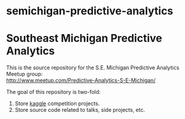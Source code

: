 semichigan-predictive-analytics
===============================

# Southeast Michigan Predictive Analytics

This is the source repository for the S.E. Michigan Predictive Analytics Meetup group:  
http://www.meetup.com/Predictive-Analytics-S-E-Michigan/

The goal of this repository is two-fold:  
1. Store [kaggle](http://www.kaggle.com/) competition projects.  
2. Store source code related to talks, side projects, etc.  
